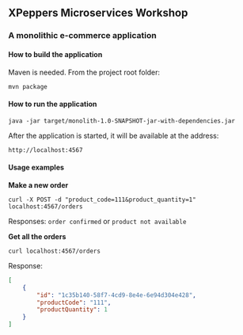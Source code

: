 ## XPeppers Microservices Workshop
### A monolithic e-commerce application

#### How to build the application
Maven is needed.
From the project root folder:

`
mvn package
`

#### How to run the application

`
java -jar target/monolith-1.0-SNAPSHOT-jar-with-dependencies.jar
`

After the application is started, it will be available at the address:

`
http://localhost:4567
`

#### Usage examples
**Make a new order**

`
curl -X POST -d "product_code=111&product_quantity=1" localhost:4567/orders
`

Responses:
`order confirmed` or `product not available`

**Get all the orders**

`
curl localhost:4567/orders
`

Response:
```json
[
    {
        "id": "1c35b140-58f7-4cd9-8e4e-6e94d304e428",
        "productCode": "111",
        "productQuantity": 1
    }
]
```